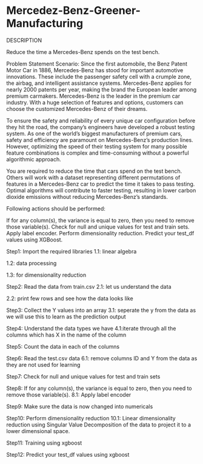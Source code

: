 # Mercedez-Benz-Greener-Manufacturing

DESCRIPTION

Reduce the time a Mercedes-Benz spends on the test bench.

Problem Statement Scenario:
Since the first automobile, the Benz Patent Motor Car in 1886, Mercedes-Benz has stood for important automotive innovations. These include the passenger safety cell with a crumple zone, the airbag, and intelligent assistance systems. Mercedes-Benz applies for nearly 2000 patents per year, making the brand the European leader among premium carmakers. Mercedes-Benz is the leader in the premium car industry. With a huge selection of features and options, customers can choose the customized Mercedes-Benz of their dreams.

To ensure the safety and reliability of every unique car configuration before they hit the road, the company’s engineers have developed a robust testing system. As one of the world’s biggest manufacturers of premium cars, safety and efficiency are paramount on Mercedes-Benz’s production lines. However, optimizing the speed of their testing system for many possible feature combinations is complex and time-consuming without a powerful algorithmic approach.

You are required to reduce the time that cars spend on the test bench. Others will work with a dataset representing different permutations of features in a Mercedes-Benz car to predict the time it takes to pass testing. Optimal algorithms will contribute to faster testing, resulting in lower carbon dioxide emissions without reducing Mercedes-Benz’s standards.

Following actions should be performed:

If for any column(s), the variance is equal to zero, then you need to remove those variable(s).
Check for null and unique values for test and train sets.
Apply label encoder.
Perform dimensionality reduction.
Predict your test_df values using XGBoost.

Step1: Import the required libraries
1.1: linear algebra

1.2: data processing

1.3: for dimensionality reduction

Step2: Read the data from train.csv
2.1: let us understand the data

2.2: print few rows and see how the data looks like

Step3: Collect the Y values into an array
3.1: seperate the y from the data as we will use this to learn as the prediction output

Step4: Understand the data types we have
4.1:iterate through all the columns which has X in the name of the column

Step5: Count the data in each of the columns

Step6: Read the test.csv data
6.1: remove columns ID and Y from the data as they are not used for learning

Step7: Check for null and unique values for test and train sets

Step8: If for any column(s), the variance is equal to zero, then you need to remove those variable(s).
8.1: Apply label encoder

Step9: Make sure the data is now changed into numericals

Step10: Perform dimensionality reduction
10.1: Linear dimensionality reduction using Singular Value Decomposition of the data to project it to a lower dimensional space.

Step11: Training using xgboost

Step12: Predict your test_df values using xgboost
